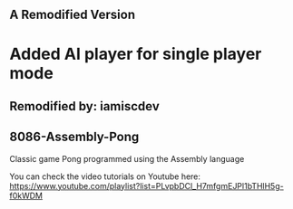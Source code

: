 ## A Remodified Version
# Added AI player for single player mode

## Remodified by: iamiscdev

## 8086-Assembly-Pong
Classic game Pong programmed using the Assembly language

You can check the video tutorials on Youtube here: https://www.youtube.com/playlist?list=PLvpbDCl_H7mfgmEJPl1bTHlH5g-f0kWDM
